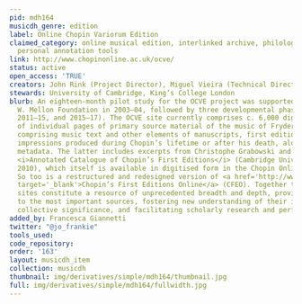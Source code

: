 ```yaml
---
pid: mdh164
musicdh_genre: edition
label: Online Chopin Variorum Edition
claimed_category: online musical edition, interlinked archive, philological descriptions,
  personal annotation tools
link: http://www.chopinonline.ac.uk/ocve/
status: active
open_access: 'TRUE'
creators: John Rink (Project Director), Miguel Vieira (Technical Director), et al.
stewards: University of Cambridge, King’s College London
blurb: An eighteen-month pilot study for the OCVE project was supported by the Andrew
  W. Mellon Foundation in 2003–04, followed by three developmental phases (2005–09,
  2011–15, and 2015–17). The OCVE site currently comprises c. 6,000 digital images
  of individual pages of primary source material of the music of Fryderyk Chopin,
  comprising music text and other elements of manuscripts, first editions, and later
  impressions produced during Chopin’s lifetime or after his death, along with associated
  metadata. The latter includes excerpts from Christophe Grabowski and John Rink’s
  <i>Annotated Catalogue of Chopin’s First Editions</i> (Cambridge University Press,
  2010), which itself is available in digitised form in the Chopin Online resource.
  So too is a restructured and redesigned version of <a href='http://www.chopinonline.ac.uk/cfeo/'
  target='_blank'>Chopin’s First Editions Online</a> (CFEO). Together these three
  sites constitute a resource of unprecedented breadth and depth, providing new access
  to the most important sources, fostering new understanding of their individual and
  collective significance, and facilitating scholarly research and performance alike.
added_by: Francesca Giannetti
twitter: "@jo_frankie"
tools_used: 
code_repository: 
order: '163'
layout: musicdh_item
collection: musicdh
thumbnail: img/derivatives/simple/mdh164/thumbnail.jpg
full: img/derivatives/simple/mdh164/fullwidth.jpg
---
```


